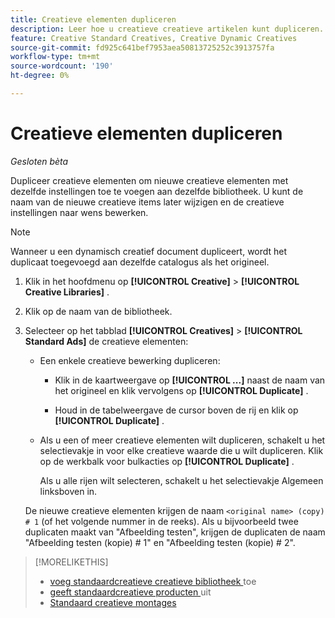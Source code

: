 ```yaml
---
title: Creatieve elementen dupliceren
description: Leer hoe u creatieve creatieve artikelen kunt dupliceren.
feature: Creative Standard Creatives, Creative Dynamic Creatives
source-git-commit: fd925c641bef7953aea50813725252c3913757fa
workflow-type: tm+mt
source-wordcount: '190'
ht-degree: 0%

---
```


# Creatieve elementen dupliceren

*Gesloten bèta*

Dupliceer creatieve elementen om nieuwe creatieve elementen met dezelfde instellingen toe te voegen aan dezelfde bibliotheek. U kunt de naam van de nieuwe creatieve items later wijzigen en de creatieve instellingen naar wens bewerken.

>[!NOTE]
>
>Wanneer u een dynamisch creatief document dupliceert, wordt het duplicaat toegevoegd aan dezelfde catalogus als het origineel.

1. Klik in het hoofdmenu op **[!UICONTROL Creative]** > **[!UICONTROL Creative Libraries]** .

1. Klik op de naam van de bibliotheek.

1. Selecteer op het tabblad **[!UICONTROL Creatives]** > **[!UICONTROL Standard Ads]** de creatieve elementen:

   * Een enkele creatieve bewerking dupliceren:

      * Klik in de kaartweergave op **[!UICONTROL ...]** naast de naam van het origineel en klik vervolgens op **[!UICONTROL Duplicate]** .

      * Houd in de tabelweergave de cursor boven de rij en klik op **[!UICONTROL Duplicate]** .

   * Als u een of meer creatieve elementen wilt dupliceren, schakelt u het selectievakje in voor elke creatieve waarde die u wilt dupliceren. Klik op de werkbalk voor bulkacties op **[!UICONTROL Duplicate]** .

     Als u alle rijen wilt selecteren, schakelt u het selectievakje Algemeen linksboven in.

   De nieuwe creatieve elementen krijgen de naam `<original name> (copy) # 1` (of het volgende nummer in de reeks). Als u bijvoorbeeld twee duplicaten maakt van &quot;Afbeelding testen&quot;, krijgen de duplicaten de naam &quot;Afbeelding testen (kopie) # 1&quot; en &quot;Afbeelding testen (kopie) # 2&quot;.

<!-- Add to TOC later when this feature is available to users:

>* [Edit dynamic creatives](creative-edit-dynamic.md)
>* [Dynamic ad settings](creative-settings-dynamic.md)
-->

>[!MORELIKETHIS]
>
>* [ voeg standaardcreatieve creatieve bibliotheek ](creative-add-standard.md) toe
>* [ geeft standaardcreatieve producten ](creative-edit-standard.md) uit
>* [ Standaard creatieve montages ](creative-settings-standard.md)

